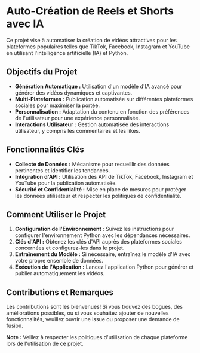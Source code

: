 # Auto-Création de Reels et Shorts avec IA

Ce projet vise à automatiser la création de vidéos attractives pour les plateformes populaires telles que TikTok, Facebook, Instagram et YouTube en utilisant l'intelligence artificielle (IA) et Python.

## Objectifs du Projet

- **Génération Automatique :** Utilisation d'un modèle d'IA avancé pour générer des vidéos dynamiques et captivantes.
- **Multi-Plateformes :** Publication automatisée sur différentes plateformes sociales pour maximiser la portée.
- **Personnalisation :** Adaptation du contenu en fonction des préférences de l'utilisateur pour une expérience personnalisée.
- **Interactions Utilisateur :** Gestion automatisée des interactions utilisateur, y compris les commentaires et les likes.

## Fonctionnalités Clés

- **Collecte de Données :** Mécanisme pour recueillir des données pertinentes et identifier les tendances.
- **Intégration d'API :** Utilisation des API de TikTok, Facebook, Instagram et YouTube pour la publication automatisée.
- **Sécurité et Confidentialité :** Mise en place de mesures pour protéger les données utilisateur et respecter les politiques de confidentialité.

## Comment Utiliser le Projet

1. **Configuration de l'Environnement :** Suivez les instructions pour configurer l'environnement Python avec les dépendances nécessaires.
2. **Clés d'API :** Obtenez les clés d'API auprès des plateformes sociales concernées et configurez-les dans le projet.
3. **Entraînement du Modèle :** Si nécessaire, entraînez le modèle d'IA avec votre propre ensemble de données.
4. **Exécution de l'Application :** Lancez l'application Python pour générer et publier automatiquement les vidéos.

## Contributions et Remarques

Les contributions sont les bienvenues! Si vous trouvez des bogues, des améliorations possibles, ou si vous souhaitez ajouter de nouvelles fonctionnalités, veuillez ouvrir une issue ou proposer une demande de fusion.

**Note :** Veillez à respecter les politiques d'utilisation de chaque plateforme lors de l'utilisation de ce projet.